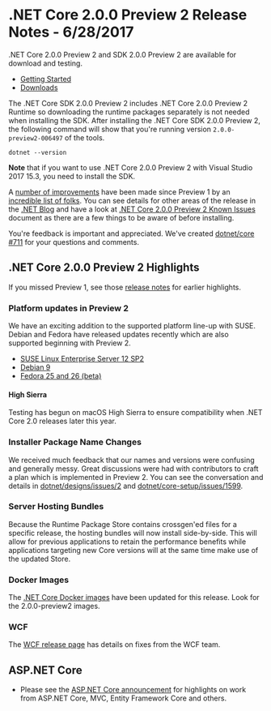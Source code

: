# .NET Core 2.0.0 Preview 2 Release Notes - 6/28/2017

.NET Core 2.0.0 Preview 2 and SDK 2.0.0 Preview 2 are available for download and testing.

* [Getting Started](https://dotnet.microsoft.com/download/dotnet)
* [Downloads](https://github.com/dotnet/core/blob/main/release-notes/download-archives/2.0.0-preview2-download.md)

The .NET Core SDK 2.0.0 Preview 2 includes .NET Core 2.0.0 Preview 2 Runtime so downloading the runtime packages separately is not needed when installing the SDK. After installing the .NET Core SDK 2.0.0 Preview 2, the following command will show that you're running version `2.0.0-preview2-006497` of the tools.

`dotnet --version`

**Note** that if you want to use .NET Core 2.0.0 Preview 2 with Visual Studio 2017 15.3, you need to install the SDK.

A [number of improvements](2.0.0-preview2-commit.md) have been made since Preview 1 by an [incredible list of folks](2.0.0-preview2-contributor.md). You can see details for other areas of the release in the [.NET Blog](https://blogs.msdn.microsoft.com/dotnet/2017/06/28/announcing-net-core-2-0-preview-2/) and have a look at [.NET Core 2.0.0 Preview 2 Known Issues](2.0.0-preview2-known-issues.md) document as there are a few things to be aware of before installing.

You're feedback is important and appreciated. We've created [dotnet/core #711](https://github.com/dotnet/core/issues/711) for your questions and comments.

## .NET Core 2.0.0 Preview 2 Highlights

If you missed Preview 1, see those [release notes](2.0.0-preview1.md) for earlier highlights.

### Platform updates in Preview 2

We have an exciting addition to the supported platform line-up with SUSE. Debian and Fedora have released updates recently which are also supported beginning with Preview 2.

* [SUSE Linux Enterprise Server 12 SP2](https://www.suse.com/products/server/)
* [Debian 9](https://www.debian.org/News/2017/20170617)
* [Fedora 25 and 26 (beta)](https://getfedora.org)

#### High Sierra

Testing has begun on macOS High Sierra to ensure compatibility when .NET Core 2.0 releases later this year.

### Installer Package Name Changes

We received much feedback that our names and versions were confusing and generally messy. Great discussions were had with contributors to craft a plan which is implemented in Preview 2. You can see the conversation and details in [dotnet/designs/issues/2](https://github.com/dotnet/designs/issues/2) and [dotnet/core-setup/issues/1599](https://github.com/dotnet/core-setup/issues/1599).

### Server Hosting Bundles

Because the Runtime Package Store contains crossgen'ed files for a specific release, the hosting bundles will now install side-by-side. This will allow for previous applications to retain the performance benefits while applications targeting new Core versions will at the same time make use of the updated Store.

### Docker Images

The [.NET Core Docker images](https://hub.docker.com/r/microsoft/dotnet/) have been updated for this release. Look for the 2.0.0-preview2 images.

### WCF

The [WCF release page](https://github.com/dotnet/wcf/releases/tag/v2.0.0-preview2) has details on fixes from the WCF team.

## ASP.NET Core

* Please see the [ASP.NET Core announcement](https://blogs.msdn.microsoft.com/webdev/2017/06/28/introducing-asp-net-core-2-0-preview-2) for highlights on work from ASP.NET Core, MVC, Entity Framework Core and others.